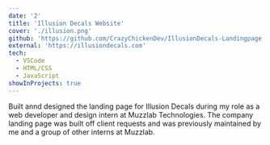 ```yaml
---
date: '2'
title: 'Illusion Decals Website'
cover: './illusion.png'
github: 'https://github.com/CrazyChickenDev/IllusionDecals-Landingpage'
external: 'https://illusiondecals.com'
tech:
  - VSCode
  - HTML/CSS
  - JavaScript
showInProjects: true
---
```


Built annd designed the landing page for Illusion Decals during my role as a web developer and design intern at Muzzlab Technologies. The company landing page was built off client requests and was previously maintained by me and a group of other interns at Muzzlab.